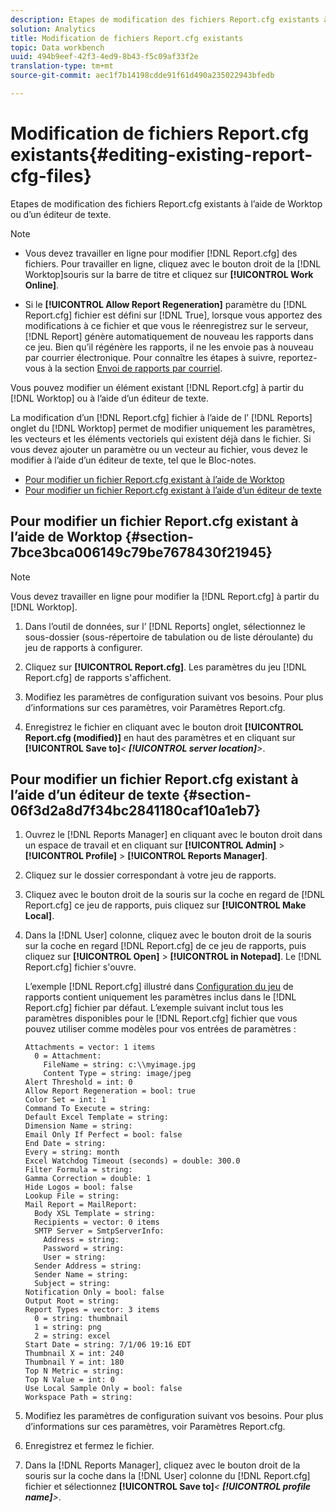 ```yaml
---
description: Etapes de modification des fichiers Report.cfg existants à l’aide de Worktop ou d’un éditeur de texte.
solution: Analytics
title: Modification de fichiers Report.cfg existants
topic: Data workbench
uuid: 494b9eef-42f3-4ed9-8b43-f5c09af33f2e
translation-type: tm+mt
source-git-commit: aec1f7b14198cdde91f61d490a235022943bfedb

---
```



# Modification de fichiers Report.cfg existants{#editing-existing-report-cfg-files}

Etapes de modification des fichiers Report.cfg existants à l’aide de Worktop ou d’un éditeur de texte.

>[!NOTE]
>
>* Vous devez travailler en ligne pour modifier [!DNL Report.cfg] des fichiers. Pour travailler en ligne, cliquez avec le bouton droit de la [!DNL Worktop]souris sur la barre de titre et cliquez sur **[!UICONTROL Work Online]**.
   >
   >
* Si le **[!UICONTROL Allow Report Regeneration]** paramètre du [!DNL Report.cfg] fichier est défini sur [!DNL True], lorsque vous apportez des modifications à ce fichier et que vous le réenregistrez sur le serveur, [!DNL Report] génère automatiquement de nouveau les rapports dans ce jeu. Bien qu’il régénère les rapports, il ne les envoie pas à nouveau par courrier électronique. Pour connaître les étapes à suivre, reportez-vous à la section [Envoi de rapports par courriel](../../../../home/c-rpt-oview/c-work-rpt-sets/c-edit-ex-rpt-files/t-res-rpts-email.md#task-b0a21f1c925f4e5d82560581ae4cf607).
>



Vous pouvez modifier un élément existant [!DNL Report.cfg] à partir du [!DNL Worktop] ou à l’aide d’un éditeur de texte.

La modification d’un [!DNL Report.cfg] fichier à l’aide de l’ [!DNL Reports] onglet du [!DNL Worktop] permet de modifier uniquement les paramètres, les vecteurs et les éléments vectoriels qui existent déjà dans le fichier. Si vous devez ajouter un paramètre ou un vecteur au fichier, vous devez le modifier à l’aide d’un éditeur de texte, tel que le Bloc-notes.

* [Pour modifier un fichier Report.cfg existant à l’aide de Worktop](../../../../home/c-rpt-oview/c-work-rpt-sets/c-edit-ex-rpt-files/c-edit-ex-rpt-files.md#section-7bce3bca006149c79be7678430f21945)
* [Pour modifier un fichier Report.cfg existant à l’aide d’un éditeur de texte](../../../../home/c-rpt-oview/c-work-rpt-sets/c-edit-ex-rpt-files/c-edit-ex-rpt-files.md#section-06f3d2a8d7f34bc2841180caf10a1eb7)

## Pour modifier un fichier Report.cfg existant à l’aide de Worktop {#section-7bce3bca006149c79be7678430f21945}

>[!NOTE]
>
>Vous devez travailler en ligne pour modifier la [!DNL Report.cfg] à partir du [!DNL Worktop].

1. Dans l’outil de données, sur l’ [!DNL Reports] onglet, sélectionnez le sous-dossier (sous-répertoire de tabulation ou de liste déroulante) du jeu de rapports à configurer.
1. Cliquez sur **[!UICONTROL Report.cfg]**. Les paramètres du jeu [!DNL Report.cfg] de rapports s&#39;affichent.

1. Modifiez les paramètres de configuration suivant vos besoins. Pour plus d’informations sur ces paramètres, voir Paramètres [](../../../../home/c-rpt-oview/c-rpt-param-ref/c-rpt-param.md#concept-838e59d72d3f4cb29ee15f5c7eb0ceff)Report.cfg.
1. Enregistrez le fichier en cliquant avec le bouton droit **[!UICONTROL Report.cfg (modified)]** en haut des paramètres et en cliquant sur **[!UICONTROL Save to]***&lt; **[!UICONTROL server location]**>*.

## Pour modifier un fichier Report.cfg existant à l’aide d’un éditeur de texte {#section-06f3d2a8d7f34bc2841180caf10a1eb7}

1. Ouvrez le [!DNL Reports Manager] en cliquant avec le bouton droit dans un espace de travail et en cliquant sur **[!UICONTROL Admin]** > **[!UICONTROL Profile]** > **[!UICONTROL Reports Manager]**.

1. Cliquez sur le dossier correspondant à votre jeu de rapports.
1. Cliquez avec le bouton droit de la souris sur la coche en regard de [!DNL Report.cfg] ce jeu de rapports, puis cliquez sur **[!UICONTROL Make Local]**.

1. Dans la [!DNL User] colonne, cliquez avec le bouton droit de la souris sur la coche en regard [!DNL Report.cfg] de ce jeu de rapports, puis cliquez sur **[!UICONTROL Open]** > **[!UICONTROL in Notepad]**. Le [!DNL Report.cfg] fichier s&#39;ouvre.

   L’exemple [!DNL Report.cfg] illustré dans [Configuration du jeu](../../../../home/c-rpt-oview/c-work-rpt-sets/t-create-rpt-set/t-config-rpt-set/t-config-rpt-set.md#task-cfb2fd0c28bc48c2acdd582fe0d670d0) de rapports contient uniquement les paramètres inclus dans le [!DNL Report.cfg] fichier par défaut. L’exemple suivant inclut tous les paramètres disponibles pour le [!DNL Report.cfg] fichier que vous pouvez utiliser comme modèles pour vos entrées de paramètres :

   ```
   Attachments = vector: 1 items
     0 = Attachment:
       FileName = string: c:\\myimage.jpg
       Content Type = string: image/jpeg
   Alert Threshold = int: 0
   Allow Report Regeneration = bool: true
   Color Set = int: 1
   Command To Execute = string: 
   Default Excel Template = string: 
   Dimension Name = string: 
   Email Only If Perfect = bool: false
   End Date = string: 
   Every = string: month
   Excel Watchdog Timeout (seconds) = double: 300.0
   Filter Formula = string: 
   Gamma Correction = double: 1
   Hide Logos = bool: false
   Lookup File = string: 
   Mail Report = MailReport: 
     Body XSL Template = string: 
     Recipients = vector: 0 items
     SMTP Server = SmtpServerInfo: 
       Address = string: 
       Password = string: 
       User = string: 
     Sender Address = string: 
     Sender Name = string: 
     Subject = string: 
   Notification Only = bool: false
   Output Root = string: 
   Report Types = vector: 3 items
     0 = string: thumbnail
     1 = string: png
     2 = string: excel
   Start Date = string: 7/1/06 19:16 EDT
   Thumbnail X = int: 240
   Thumbnail Y = int: 180
   Top N Metric = string: 
   Top N Value = int: 0
   Use Local Sample Only = bool: false
   Workspace Path = string: 
   ```

1. Modifiez les paramètres de configuration suivant vos besoins. Pour plus d’informations sur ces paramètres, voir Paramètres [](../../../../home/c-rpt-oview/c-rpt-param-ref/c-rpt-param.md#concept-838e59d72d3f4cb29ee15f5c7eb0ceff)Report.cfg.
1. Enregistrez et fermez le fichier.
1. Dans la [!DNL Reports Manager], cliquez avec le bouton droit de la souris sur la coche dans la [!DNL User] colonne du [!DNL Report.cfg] fichier et sélectionnez **[!UICONTROL Save to]***&lt; **[!UICONTROL profile name]**>*.

